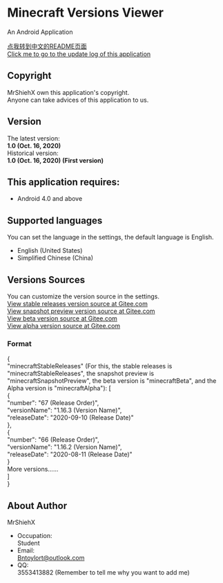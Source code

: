 # Minecraft Versions Viewer

An Android Application

[点我转到中文的README页面](https://github.com/MrShieh-X/minecraft-versions-viewer/blob/master/README-zh.md) <br/>
[Click me to go to the update log of this application](https://github.com/MrShieh-X/minecraft-versions-viewer/blob/master/update_logs.md) <br/>

## Copyright
MrShiehX own this application's copyright.<br/>
Anyone can take advices of this application to us.

## Version
The latest version: <br/>
<b>1.0 (Oct. 16, 2020)</b><br/>
Historical version: <br/>
<b>1.0 (Oct. 16, 2020) (First version)</b><br/>

## This application requires:
* Android 4.0 and above

## Supported languages
You can set the language in the settings, the default language is English.
- English (United States)
- Simplified Chinese (China)

## Versions Sources
You can customize the version source in the settings.<br/>
[View stable releases version source at Gitee.com](https://gitee.com/MrShiehX/Repository/blob/master/mcvv/stableReleases.json) <br/>
[View snapshot preview version source at Gitee.com](https://gitee.com/MrShiehX/Repository/blob/master/mcvv/snapshotPreview.json) <br/>
[View beta version source at Gitee.com](https://gitee.com/MrShiehX/Repository/blob/master/mcvv/beta.json) <br/>
[View alpha version source at Gitee.com](https://gitee.com/MrShiehX/Repository/blob/master/mcvv/alpha.json) <br/>

### Format
{<br/>
  "minecraftStableReleases" (For this, the stable releases is "minecraftStableReleases", the snapshot preview is "minecraftSnapshotPreview", the beta version is "minecraftBeta", and the Alpha version is "minecraftAlpha"): [<br/>
    {<br/>
      "number": "67 (Release Order)",<br/>
      "versionName": "1.16.3 (Version Name)",<br/>
      "releaseDate": "2020-09-10 (Release Date)"<br/>
    },<br/>
    {<br/>
      "number": "66 (Release Order)",<br/>
      "versionName": "1.16.2 (Version Name)",<br/>
      "releaseDate": "2020-08-11 (Release Date)"<br/>
    }<br/>
    More versions......<br/>
  ]<br/>
}<br/>

## About Author
MrShiehX<br/>
- Occupation: <br/>
Student<br/>
- Email: <br/>
Bntoylort@outlook.com<br/>
- QQ:<br/>
3553413882 (Remember to tell me why you want to add me)<br/>

